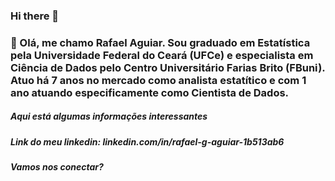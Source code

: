 ### Hi there 👋

### 🔭 Olá, me chamo Rafael Aguiar. Sou graduado em Estatística pela Universidade Federal do Ceará (UFCe) e especialista em Ciência de Dados pelo Centro Universitário Farias Brito (FBuni). Atuo há 7 anos no mercado como analista estatítico e com 1 ano atuando especificamente como Cientista de Dados.

##### Aqui está algumas informações interessantes

##### Link do meu linkedin: linkedin.com/in/rafael-g-aguiar-1b513ab6

##### Vamos nos conectar?


